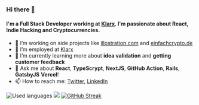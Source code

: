 ### Hi there 👋

#### I'm a Full Stack Developer working at [Klarx](https://klarx.de/). I'm passionate about React, Indie Hacking and Cryptocurrencies.

- 🔭 I’m working on side projects like [illostration.com](https://illostration.com/) and [einfachcrypto.de](https://einfachcrypto.de/)
- 🔭 I’m employed at [Klarx](https://klarx.de/)
- 🌱 I’m currently learning more about **idea validation** and **getting customer feedback**
- 💬 Ask me about **React**, **TypeScrypt**, **NextJS**, **GitHub Action**, **Rails**, **GatsbyJS** **Vercel**! 
- 📫 How to reach me: [Twitter](https://twitter.com/m91michel), [LinkedIn](https://www.linkedin.com/in/mathias-michel-b07b6557/)

![Used languages](https://github-readme-stats.vercel.app/api/top-langs/?username=m91michel&layout=compact)
![](https://github-readme-stats.vercel.app/api?username=m91michel&show_icons=true&count_private=true&hide=contribs)
[![GitHub Streak](https://streak-stats.demolab.com?user=m91michel&theme=dark)](https://git.io/streak-stats)
<!--
**m91michel/m91michel** is a ✨ _special_ ✨ repository because its `README.md` (this file) appears on your GitHub profile.

